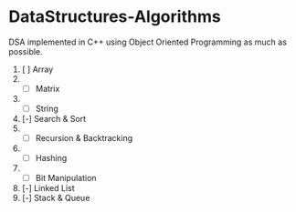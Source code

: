 # DataStructures-Algorithms
DSA implemented in C++ using Object Oriented Programming as much as possible.
1. [ ] Array
2. - [ ] Matrix
3. - [ ] String
4. [-] Search & Sort
5. - [ ] Recursion & Backtracking
6. - [ ] Hashing
7. - [ ] Bit Manipulation
8. [-] Linked List
9. [-] Stack & Queue
